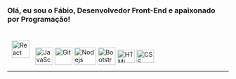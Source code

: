 ### Olá, eu sou o Fábio, Desenvolvedor Front-End e apaixonado por Programação!

##

<div>
 <img style="padding: 10px; align="center" alt="React" height="40" width="40" src="https://cdn.jsdelivr.net/gh/devicons/devicon/icons/javascript/javascript-original.svg" />
 <img align="center" alt="JavaScript" height="40" width="40" src="https://cdn.jsdelivr.net/gh/devicons/devicon/icons/react/react-original-wordmark.svg"/>
 <img align="center" alt="Git" height="40" width="40" src="https://user-images.githubusercontent.com/116193280/228910856-a7b9c1cb-0518-4e28-860d-0af827cea515.png"/>
 <img align="center" alt="Nodejs" height="40" width="50" src="https://user-images.githubusercontent.com/116193280/228911467-1739b657-ca18-4db6-853b-08b0b30a4735.png"/>
 <img align="center" alt="Bootstrap" height="40" width="40" src="https://user-images.githubusercontent.com/116193280/228911696-5ad5faf1-e0aa-4a6c-850b-f89463cf87c2.png"/>
 <img align="center" alt="HTML" height="30" width="40" src="https://cdn.jsdelivr.net/gh/devicons/devicon/icons/html5/html5-original.svg" />
 <img align="center" alt="CSS" height="30" width="40" src="https://cdn.jsdelivr.net/gh/devicons/devicon/icons/css3/css3-original.svg" />
  <hr>
<div/>
